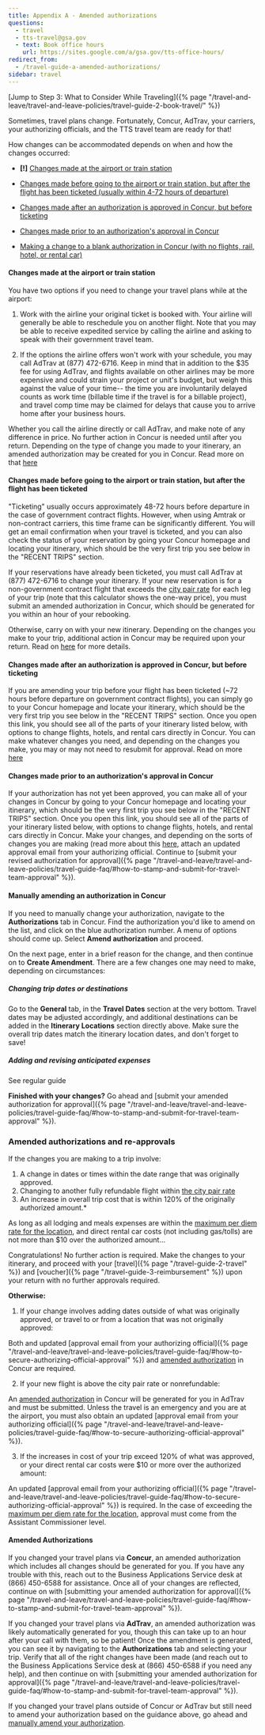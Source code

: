 ```yaml
---
title: Appendix A - Amended authorizations
questions:
  - travel
  - tts-travel@gsa.gov
  - text: Book office hours
    url: https://sites.google.com/a/gsa.gov/tts-office-hours/
redirect_from:
  - /travel-guide-a-amended-authorizations/
sidebar: travel
---
```


[Jump to Step 3: What to Consider While
Traveling]({% page "/travel-and-leave/travel-and-leave-policies/travel-guide-2-book-travel/" %})

Sometimes, travel plans change. Fortunately, Concur, AdTrav, your carriers, your
authorizing officials, and the TTS travel team are ready for that!

How changes can be accommodated depends on when and how the changes occurred:

- **[!]**
  [Changes made at the airport or train station](#changes-made-at-the-airport-or-train-station)

- [Changes made before going to the airport or train station, but after the flight has been ticketed (usually within 4-72 hours of departure)](#changes-made-before-going-to-the-airport-or-train-station-but-after-the-flight-has-been-ticketed)

- [Changes made after an authorization is approved in Concur, but before ticketing](#changes-made-after-an-authorization-is-approved-in-concur-but-before-ticketing)

- [Changes made prior to an authorization's approval in Concur](#changes-made-prior-to-an-authorization-s-approval-in-concur)

- [Making a change to a blank authorization in Concur (with no flights, rail, hotel, or rental car)](#manually-amending-an-authorization-in-concur)

#### Changes made at the airport or train station

You have two options if you need to change your travel plans while at the
airport:

1. Work with the airline your original ticket is booked with. Your airline will
   generally be able to reschedule you on another flight. Note that you may be
   able to receive expedited service by calling the airline and asking to speak
   with their government travel team.

2. If the options the airline offers won't work with your schedule, you may call
   AdTrav at (877) 472-6716. Keep in mind that in addition to the $35 fee for
   using AdTrav, and flights available on other airlines may be more expensive
   and could strain your project or unit's budget, but weigh this against the
   value of your time-- the time you are involuntarily delayed counts as work
   time (billable time if the travel is for a billable project), and travel comp
   time may be claimed for delays that cause you to arrive home after your
   business hours.

Whether you call the airline directly or call AdTrav, and make note of any
difference in price. No further action in Concur is needed until after you
return. Depending on the type of change you made to your itinerary, an amended
authorization may be created for you in Concur. Read more on that
[here](#amended-authorizations-and-re-approvals)

#### Changes made before going to the airport or train station, but after the flight has been ticketed

"Ticketing" usually occurs approximately 48-72 hours before departure in the
case of government contract flights. However, when using Amtrak or non-contract
carriers, this time frame can be significantly different. You will get an email
confirmation when your travel is ticketed, and you can also check the status of
your reservation by going your Concur homepage and locating your itinerary,
which should be the very first trip you see below in the "RECENT TRIPS" section.

If your reservations have already been ticketed, you must call AdTrav at (877)
472-6716 to change your itinerary. If your new reservation is for a
non-government contract flight that exceeds the
[city pair rate](https://cpsearch.fas.gsa.gov/cpsearch/search.do?method=enter)
for each leg of your trip (note that this calculator shows the one-way price),
you must submit an amended authorization in Concur, which should be generated
for you within an hour of your rebooking.

Otherwise, carry on with your new itinerary. Depending on the changes you make
to your trip, additional action in Concur may be required upon your return. Read
on [here](#amended-authorizations-and-re-approvals) for more details.

#### Changes made after an authorization is approved in Concur, but before ticketing

If you are amending your trip before your flight has been ticketed (~72 hours
before departure on government contract flights), you can simply go to your
Concur homepage and locate your itinerary, which should be the very first trip
you see below in the "RECENT TRIPS" section. Once you open this link, you should
see all of the parts of your itinerary listed below, with options to change
flights, hotels, and rental cars directly in Concur. You can make whatever
changes you need, and depending on the changes you make, you may or may not need
to resubmit for approval. Read on more
[here](#amended-authorizations-and-re-approvals)

#### Changes made prior to an authorization's approval in Concur

If your authorization has not yet been approved, you can make all of your
changes in Concur by going to your Concur homepage and locating your itinerary,
which should be the very first trip you see below in the "RECENT TRIPS" section.
Once you open this link, you should see all of the parts of your itinerary
listed below, with options to change flights, hotels, and rental cars directly
in Concur. Make your changes, and depending on the sorts of changes you are
making (read more about this [here](#amended-authorizations-and-re-approvals),
attach an updated approval email from your authorizing official. Continue to
[submit your revised authorization for
approval]({% page "/travel-and-leave/travel-and-leave-policies/travel-guide-faq/#how-to-stamp-and-submit-for-travel-team-approval" %}).

#### Manually amending an authorization in Concur

If you need to manually change your authorization, navigate to the
**Authorizations** tab in Concur. Find the authorization you'd like to amend on
the list, and click on the blue authorization number. A menu of options should
come up. Select **Amend authorization** and proceed.

On the next page, enter in a brief reason for the change, and then continue on
to **Create Amendment**. There are a few changes one may need to make, depending
on circumstances:

##### Changing trip dates or destinations

Go to the **General** tab, in the **Travel Dates** section at the very bottom.
Travel dates may be adjusted accordingly, and additional destinations can be
added in the **Itinerary Locations** section directly above. Make sure the
overall trip dates match the itinerary location dates, and don't forget to save!

##### Adding and revising anticipated expenses

See regular guide

**Finished with your changes?** Go ahead and [submit your amended authorization
for
approval]({% page "/travel-and-leave/travel-and-leave-policies/travel-guide-faq/#how-to-stamp-and-submit-for-travel-team-approval" %}).

### Amended authorizations and re-approvals

If the changes you are making to a trip involve:

1. A change in dates or times within the date range that was originally
   approved.
2. Changing to another fully refundable flight within
   [the city pair rate](https://cpsearch.fas.gsa.gov/cpsearch/search.do?method=enter)
3. An increase in overall trip cost that is within 120% of the originally
   authorized amount.\*

As long as all lodging and meals expenses are within the
[maximum per diem rate for the location](https://www.gsa.gov/travel/plan-book/per-diem-rates/per-diem-rates-lookup),
and direct rental car costs (not including gas/tolls) are not more than $10 over
the authorized amount...

Congratulations! No further action is required. Make the changes to your
itinerary, and proceed with your [travel]({% page "/travel-guide-2-travel" %})
and [voucher]({% page "/travel-guide-3-reimbursement" %}) upon your return with
no further approvals required.

**Otherwise:**

1. If your change involves adding dates outside of what was originally approved,
   or travel to or from a location that was not originally approved:

Both and updated [approval email from your authorizing
official]({% page "/travel-and-leave/travel-and-leave-policies/travel-guide-faq/#how-to-secure-authorizing-official-approval" %})
and [amended authorization](#amended-authorizations) in Concur are required.

2. If your new flight is above the city pair rate or nonrefundable:

An [amended authorization](#amended-authorizations) in Concur will be generated
for you in AdTrav and must be submitted. Unless the travel is an emergency and
you are at the airport, you must also obtain an updated [approval email from
your authorizing
official]({% page "/travel-and-leave/travel-and-leave-policies/travel-guide-faq/#how-to-secure-authorizing-official-approval" %}).

3. If the increases in cost of your trip exceed 120% of what was approved, or
   your direct rental car costs were $10 or more over the authorized amount:

An updated [approval email from your authorizing
official]({% page "/travel-and-leave/travel-and-leave-policies/travel-guide-faq/#how-to-secure-authorizing-official-approval" %})
is required. In the case of exceeding the
[maximum per diem rate for the location](https://www.gsa.gov/travel/plan-book/per-diem-rates/per-diem-rates-lookup),
approval must come from the Assistant Commissioner level.

#### Amended Authorizations

If you changed your travel plans via **Concur**, an amended authorization which
includes all changes should be generated for you. If you have any trouble with
this, reach out to the Business Applications Service desk at (866) 450-6588 for
assistance. Once all of your changes are reflected, continue on with [submitting
your amended authorization for
approval]({% page "/travel-and-leave/travel-and-leave-policies/travel-guide-faq/#how-to-stamp-and-submit-for-travel-team-approval" %}).

If you changed your travel plans via **AdTrav**, an amended authorization was
likely automatically generated for you, though this can take up to an hour after
your call with them, so be patient! Once the amendment is generated, you can see
it by navigating to the **Authorizations** tab and selecting your trip. Verify
that all of the right changes have been made (and reach out to the Business
Applications Service desk at (866) 450-6588 if you need any help), and then
continue on with [submitting your amended authorization for
approval]({% page "/travel-and-leave/travel-and-leave-policies/travel-guide-faq/#how-to-stamp-and-submit-for-travel-team-approval" %}).

If you changed your travel plans outside of Concur or AdTrav but still need to
amend your authorization based on the guidance above, go ahead and
[manually amend your authorization](#manually-amending-an-authorization-in-concur).
